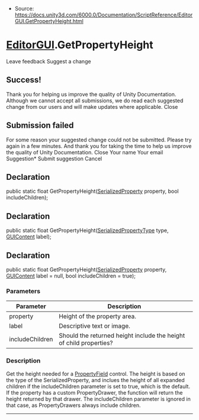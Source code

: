 * Source: https://docs.unity3d.com/6000.0/Documentation/ScriptReference/EditorGUI.GetPropertyHeight.html

#  [EditorGUI](https://docs.unity3d.com/6000.0/Documentation/ScriptReference/EditorGUI.html).GetPropertyHeight
Leave feedback
Suggest a change
## Success!
Thank you for helping us improve the quality of Unity Documentation. Although we cannot accept all submissions, we do read each suggested change from our users and will make updates where applicable.
Close
## Submission failed
For some reason your suggested change could not be submitted. Please <a>try again</a> in a few minutes. And thank you for taking the time to help us improve the quality of Unity Documentation.
Close
Your name Your email Suggestion* Submit suggestion
Cancel
## Declaration
public static float GetPropertyHeight([SerializedProperty](https://docs.unity3d.com/6000.0/Documentation/ScriptReference/SerializedProperty.html) property, bool includeChildren); 
## Declaration
public static float GetPropertyHeight([SerializedPropertyType](https://docs.unity3d.com/6000.0/Documentation/ScriptReference/SerializedPropertyType.html) type, [GUIContent](https://docs.unity3d.com/6000.0/Documentation/ScriptReference/GUIContent.html) label); 
## Declaration
public static float GetPropertyHeight([SerializedProperty](https://docs.unity3d.com/6000.0/Documentation/ScriptReference/SerializedProperty.html) property, [GUIContent](https://docs.unity3d.com/6000.0/Documentation/ScriptReference/GUIContent.html) label = null, bool includeChildren = true); 
### Parameters
Parameter | Description  
---|---  
property | Height of the property area.  
label | Descriptive text or image.  
includeChildren | Should the returned height include the height of child properties?  
### Description
Get the height needed for a [PropertyField](https://docs.unity3d.com/6000.0/Documentation/ScriptReference/EditorGUI.PropertyField.html) control.
The height is based on the type of the SerializedProperty, and inclues the height of all expanded children if the includeChildren parameter is set to true, which is the default. If the property has a custom PropertyDrawer, the function will return the height returned by that drawer. The includeChildren parameter is ignored in that case, as PropertyDrawers always include children.
* * *
